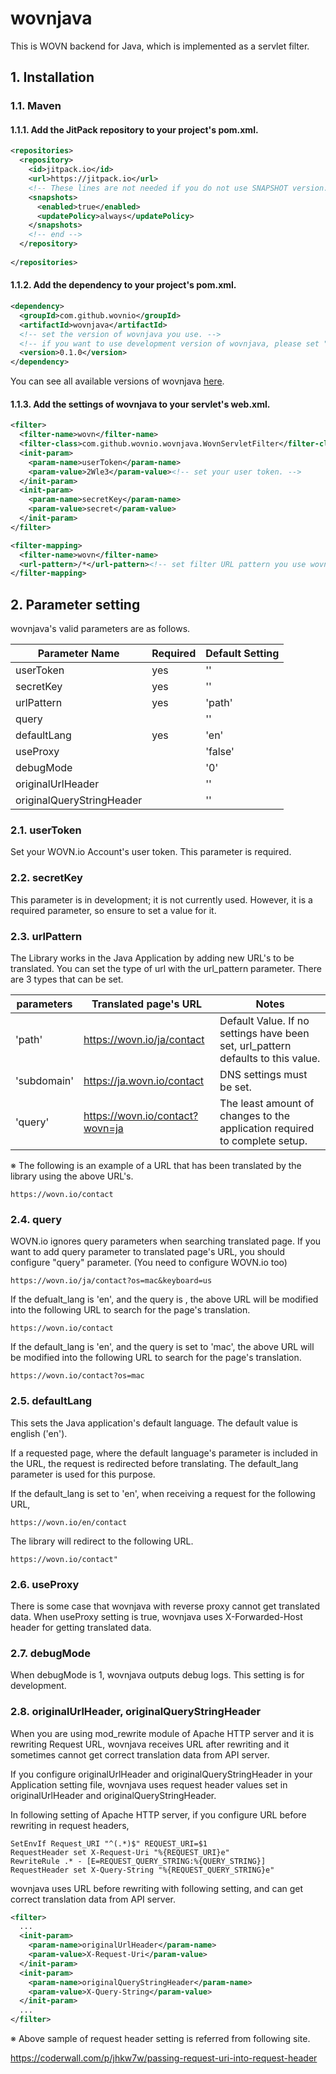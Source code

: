 # wovnjava

This is WOVN backend for Java, which is implemented as a servlet filter.

## 1. Installation

### 1.1. Maven

#### 1.1.1. Add the JitPack repository to your project's pom.xml.

```XML
<repositories>
  <repository>
    <id>jitpack.io</id>
    <url>https://jitpack.io</url>
    <!-- These lines are not needed if you do not use SNAPSHOT version. -->
    <snapshots>
      <enabled>true</enabled>
      <updatePolicy>always</updatePolicy>
    </snapshots>
    <!-- end -->
  </repository>
  
</repositories>
```

#### 1.1.2. Add the dependency to your project's pom.xml.

```XML
<dependency>
  <groupId>com.github.wovnio</groupId>
  <artifactId>wovnjava</artifactId>
  <!-- set the version of wovnjava you use. -->
  <!-- if you want to use development version of wovnjava, please set "-SNAPSHOT" here. -->
  <version>0.1.0</version>
</dependency>
```

You can see all available versions of wovnjava [here](https://jitpack.io/#wovnio/wovnjava).

#### 1.1.3. Add the settings of wovnjava to your servlet's web.xml.

```XML
<filter>
  <filter-name>wovn</filter-name>
  <filter-class>com.github.wovnio.wovnjava.WovnServletFilter</filter-class>
  <init-param>
    <param-name>userToken</param-name>
    <param-value>2Wle3</param-value><!-- set your user token. -->
  </init-param>
  <init-param>
    <param-name>secretKey</param-name>
    <param-value>secret</param-value>
  </init-param>
</filter>

<filter-mapping>
  <filter-name>wovn</filter-name>
  <url-pattern>/*</url-pattern><!-- set filter URL pattern you use wovnjava. -->
</filter-mapping>
```

## 2. Parameter setting

wovnjava's valid parameters are as follows.

Parameter Name            | Required | Default Setting
------------------------- | -------- | ------------
userToken                 | yes      | ''
secretKey                 | yes      | ''
urlPattern                | yes      | 'path'
query                     |          | ''
defaultLang               | yes      | 'en'
useProxy                  |          | 'false'
debugMode                 |          | '0'
originalUrlHeader         |          | ''
originalQueryStringHeader |          | ''

### 2.1. userToken

Set your WOVN.io Account's user token. This parameter is required.

### 2.2. secretKey

This parameter is in development; it is not currently used. However, it is a required parameter, so ensure to set a value for it.

### 2.3. urlPattern

The Library works in the Java Application by adding new URL's to be translated. You can set the type of url with the url_pattern parameter. There are 3 types that can be set.

parameters  | Translated page's URL           | Notes
----------- | ------------------------------- | ------
'path'      | https://wovn.io/ja/contact      | Default Value. If no settings have been set, url_pattern defaults to this value.
'subdomain' | https://ja.wovn.io/contact      | DNS settings must be set.
'query'     | https://wovn.io/contact?wovn=ja | The least amount of changes to the application required to complete setup.

※ The following is an example of a URL that has been translated by the library using the above URL's.

    https://wovn.io/contact

### 2.4. query

WOVN.io ignores query parameters when searching translated page. If you want to add query parameter to translated page's URL, you should configure "query" parameter. (You need to configure WOVN.io too)

    https://wovn.io/ja/contact?os=mac&keyboard=us

If the defualt_lang is 'en', and the query is , the above URL will be modified into the following URL to search for the page's translation.

    https://wovn.io/contact

If the default_lang is 'en', and the query is set to 'mac', the above URL will be modified into the following URL to search for the page's translation.

    https://wovn.io/contact?os=mac

### 2.5. defaultLang

This sets the Java application's default language. The default value is english ('en').

If a requested page, where the default language's parameter is included in the URL, the request is redirected before translating. The default_lang parameter is used for this purpose.

If the default_lang is set to 'en', when receiving a request for the following URL,

    https://wovn.io/en/contact

The library will redirect to the following URL.

    https://wovn.io/contact"

### 2.6. useProxy

There is some case that wovnjava with reverse proxy cannot get translated data. When useProxy setting is true, wovnjava uses X-Forwarded-Host header for getting translated data.

### 2.7. debugMode

When debugMode is 1, wovnjava outputs debug logs. This setting is for development.

### 2.8. originalUrlHeader, originalQueryStringHeader

When you are using mod_rewrite module of Apache HTTP server and it is rewriting Request URL, wovnjava receives URL after rewriting and it sometimes cannot get correct translation data from API server.

If you configure originalUrlHeader and originalQueryStringHeader in your Application setting file, wovnjava uses request header values set in originalUrlHeader and originalQueryStringHeader.

In following setting of Apache HTTP server, if you configure URL before rewriting in request headers,

```
SetEnvIf Request_URI "^(.*)$" REQUEST_URI=$1
RequestHeader set X-Request-Uri "%{REQUEST_URI}e"
RewriteRule .* - [E=REQUEST_QUERY_STRING:%{QUERY_STRING}]
RequestHeader set X-Query-String "%{REQUEST_QUERY_STRING}e"
```

wovnjava uses URL before rewriting with following setting, and can get correct translation data from API server.

```XML
<filter>
  ...
  <init-param>
    <param-name>originalUrlHeader</param-name>
    <param-value>X-Request-Uri</param-value>
  </init-param>
  <init-param>
    <param-name>originalQueryStringHeader</param-name>
    <param-value>X-Query-String</param-value>
  </init-param>
  ...
</filter>
```
※ Above sample of request header setting is referred from following site.

https://coderwall.com/p/jhkw7w/passing-request-uri-into-request-header
